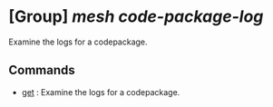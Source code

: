# [Group] _mesh code-package-log_

Examine the logs for a codepackage.

## Commands

- [get](/Commands/mesh/code-package-log/_get.md)
: Examine the logs for a codepackage.
